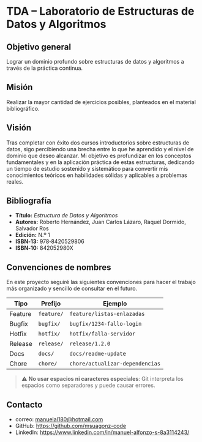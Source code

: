 # TDA – Laboratorio de Estructuras de Datos y Algoritmos

## Objetivo general
Lograr un dominio profundo sobre estructuras de datos y algoritmos a través de la práctica continua.

## Misión
Realizar la mayor cantidad de ejercicios posibles, planteados en el material bibliográfico.

## Visión
Tras completar con éxito dos cursos introductorios sobre estructuras de datos, sigo percibiendo una brecha entre lo que he aprendido y el nivel de dominio que deseo alcanzar.
Mi objetivo es profundizar en los conceptos fundamentales y en la aplicación práctica de estas estructuras, dedicando un tiempo de estudio sostenido y sistemático para convertir mis conocimientos teóricos en habilidades sólidas y aplicables a problemas reales.

## Bibliografía
- **Título:** *Estructura de Datos y Algoritmos*  
- **Autores:** Roberto Hernández, Juan Carlos Lázaro, Raquel Dormido, Salvador Ros  
- **Edición:** N.º 1  
- **ISBN‑13:** 978‑8420529806  
- **ISBN‑10:** 842052980X  

## Convenciones de nombres
En este proyecto seguiré las siguientes convenciones para hacer el trabajo más organizado y sencillo de consultar en el futuro.

| Tipo        | Prefijo   | Ejemplo                     |
|-------------|-----------|-----------------------------|
| Feature     | `feature/` | `feature/listas-enlazadas` |
| Bugfix      | `bugfix/`  | `bugfix/1234-fallo-login` |
| Hotfix      | `hotfix/`  | `hotfix/falla-servidor`    |
| Release     | `release/` | `release/1.2.0`             |
| Docs        | `docs/`    | `docs/readme-update`       |
| Chore       | `chore/`   | `chore/actualizar-dependencias` |

> ⚠️ **No usar espacios ni caracteres especiales**: Git interpreta los espacios como separadores y puede causar errores.

## Contacto
- correo: [manuelal180@hotmail.com](mailto:manuelal180@hotmail.com)  
- GitHub: <https://github.com/msuagonz-code>  
- LinkedIn: <https://www.linkedin.com/in/manuel-alfonzo-s-8a3114243/>  
